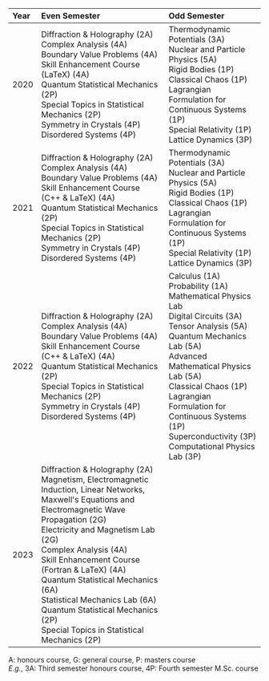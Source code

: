 Year | Even Semester | Odd Semester 
:--- | :--- | :---
2020 | Diffraction & Holography (2A) <br/> Complex Analysis (4A) <br/> Boundary Value Problems (4A) <br/> Skill Enhancement Course (LaTeX) (4A) <br/> Quantum Statistical Mechanics (2P) <br/> Special Topics in Statistical Mechanics (2P) <br/> Symmetry in Crystals (4P) <br/> Disordered Systems (4P)  | Thermodynamic Potentials (3A) <br/> Nuclear and Particle Physics (5A) <br/> Rigid Bodies (1P) <br/> Classical Chaos (1P) <br/> Lagrangian Formulation for Continuous Systems (1P) <br/> Special Relativity (1P) <br/> Lattice Dynamics (3P)
2021 | Diffraction & Holography (2A) <br/> Complex Analysis (4A) <br/> Boundary Value Problems (4A) <br/> Skill Enhancement Course (C++ & LaTeX) (4A) <br/> Quantum Statistical Mechanics (2P) <br/> Special Topics in Statistical Mechanics (2P) <br/> Symmetry in Crystals (4P) <br/> Disordered Systems (4P) | Thermodynamic Potentials (3A) <br/> Nuclear and Particle Physics (5A) <br/> Rigid Bodies (1P) <br/> Classical Chaos (1P) <br/> Lagrangian Formulation for Continuous Systems (1P) <br/> Special Relativity (1P) <br/> Lattice Dynamics (3P)
2022 | Diffraction & Holography (2A) <br/> Complex Analysis (4A) <br/> Boundary Value Problems (4A) <br/> Skill Enhancement Course (C++ & LaTeX) (4A) <br/> Quantum Statistical Mechanics (2P) <br/> Special Topics in Statistical Mechanics (2P) <br/> Symmetry in Crystals (4P) <br/> Disordered Systems (4P) | Calculus (1A) <br/> Probability (1A) <br/> Mathematical Physics Lab <br/> Digital Circuits (3A) <br/> Tensor Analysis (5A) <br/> Quantum Mechanics Lab (5A) <br/> Advanced Mathematical Physics Lab (5A) <br/> Classical Chaos (1P) <br/> Lagrangian Formulation for Continuous Systems (1P) <br/> Superconductivity (3P) <br/> Computational Physics Lab (3P)
2023 | Diffraction & Holography (2A) <br/> Magnetism, Electromagnetic Induction, Linear Networks, Maxwell's Equations and Electromagnetic Wave Propagation (2G) <br/> Electricity and Magnetism Lab (2G) <br/> Complex Analysis (4A) <br/> Skill Enhancement Course (Fortran & LaTeX) (4A) <br/> Quantum Statistical Mechanics (6A) <br/> Statistical Mechanics Lab (6A) <br/> Quantum Statistical Mechanics (2P) <br/> Special Topics in Statistical Mechanics (2P) | 

A: honours course, G: general course, P: masters course\
_E.g._, 3A: Third semester honours course, 4P: Fourth semester M.Sc. course
